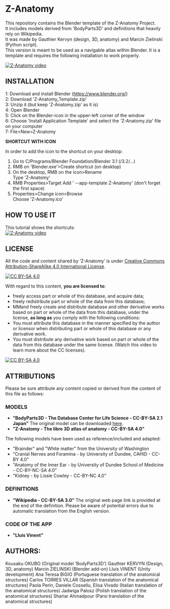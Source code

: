 # Z-Anatomy
This repository contains the Blender template of the Z-Anatomy Project.  
It includes models derived from 'BodyParts3D' and definitions that heavily rely on Wikipedia.  
It was made by Gauthier Kervyn (design, 3D, anatomy) and Marcin Zielinski (Python script).  
This version is meant to be used as a navigable atlas within Blender.
It is a template and requires the following installation to work properly.

[![Z-Anatomy video](https://img.youtube.com/vi/NNNUPDoFMYw/0.jpg)](https://www.youtube.com/watch?v=NNNUPDoFMYw)

## INSTALLATION  
    
1: Download and install Blender (https://www.blender.org/)  
2: Download 'Z-Anatomy_Template.zip'  
3: Unzip it (but keep 'Z-Anatomy.zip' as it is)  
4: Open Blender  
5: Click on the Blender-icon in the upper-left corner of the window  
6: Choose 'Install Application Template' and select the 'Z-Anatomy.zip' file on your computer  
7: File>New>Z-Anatomy


**SHORTCUT WITH ICON**  

In order to add the icon to the shortcut on your desktop:  
1) Go to C/Programs/Blender Foundation/Blender 3.1 (/3.2/...)  
2) RMB on 'Blender.exe'>Create shortcut (on desktop)  
3) On the desktop, RMB on the icon>Rename  
    Type 'Z-Anatomy'  
4) RMB Properties>Target
    Add ' --app-template Z-Anatomy' (don't forget the first space)  
5) Properties>Change icon>Browse  
    Choose 'Z-Anatomy.ico'

## HOW TO USE IT  

This tutorial shows the shortcuts:  
[![Z-Anatomy video](https://img.youtube.com/vi/JIxJnw1ARhs/0.jpg)](https://www.youtube.com/watch?v=JIxJnw1ARhs)  


## LICENSE

All the code and content shared by ‘Z-Anatomy’ is under [Creative Commons Attribution-ShareAlike 4.0 International License][cc-by-sa].

[![CC BY-SA 4.0][cc-by-sa-shield]][cc-by-sa]

With regard to this content, **you are licensed to**:
- freely access part or whole of this database, and acquire data;
- freely redistribute part or whole of the data from this database;
- MMand freely create and distribute database and other derivative works based on part or whole of the data from this database, under the license,
**as long as** you comply with the following conditions:
- You must attribute this database in the manner specified by the author or licensor when distributing part or whole of this database or any derivative work.
- You must distribute any derivative work based on part or whole of the data from this database under the same license.
(Watch this video to learn more about the CC licenses).

[![CC BY-SA 4.0][cc-by-sa-image]][cc-by-sa]

[cc-by-sa]: http://creativecommons.org/licenses/by-sa/4.0/
[cc-by-sa-image]: https://licensebuttons.net/l/by-sa/4.0/88x31.png
[cc-by-sa-shield]: https://img.shields.io/badge/License-CC%20BY--SA%204.0-lightgrey.svg

## ATTRIBUTIONS

Please be sure attribute any content copied or derived from the content of this file as follows:

### MODELS

- **”BodyParts3D - The Database Center for Life Science - CC-BY-SA 2.1 Japan”**
The original model can be downloaded [here](https://dbarchive.biosciencedbc.jp/en/bodyparts3d/download.html).
- **”Z-Anatomy - The libre 3D atlas of anatomy - CC-BY-SA 4.0”**

The following models have been used as reference/included and adapted:
- "Brainder" and "White matter" from the University of Washington
- "Cranial Nerves and Foramina - by University of Dundee, CAHID - CC-BY 4.0"
- "Anatomy of the Inner Ear - by University of Dundee School of Medicine - CC-BY-NC-SA 4.0"
- "Kidney - by Lissie Cowley - CC-BY-NC 4.0"

### DEFINITIONS

- **”Wikipedia - CC-BY-SA 3.0”**
The original web page link is provided at the end of the definition.
Please be aware of potential errors due to automatic translation from the English version.

### CODE OF THE APP

- **”Lluis Vinent”**

## AUTHORS:

Kousaku OKUBO (Original model ‘BodyParts3D’)
Gauthier KERVYN (Design, 3D, anatomy)
Marcin ZIELINSKI (Blender add-on)
Lluis VINENT (Unity development)
Ana Teresa BIGIO (Portuguese translation of the anatomical structures)
Carlos TORRES VILLAR (Spanish translation of the anatomical structures)
Paola Perin, Daniele Cossellu, Elisa Vivado (Italian translation of the anatomical structures)
Jadwiga Palosz (Polish translation of the anatomical structures)
Shariar Ahmadpour (Parsi translation of the anatomical structures)